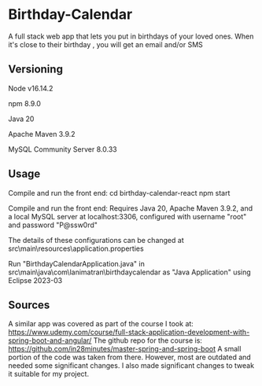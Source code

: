 # Birthday-Calendar
 
A full stack web app that lets you put in birthdays of your loved ones. When it's close to their
birthday , you will get an email and/or SMS

## Versioning
Node v16.14.2

npm 8.9.0

Java 20

Apache Maven 3.9.2

MySQL Community Server 8.0.33

## Usage

Compile and run the front end:
cd birthday-calendar-react
npm start

Compile and run the front end:
Requires Java 20, Apache Maven 3.9.2, and a local MySQL server at localhost:3306, configured with username "root" and password "P@ssw0rd"

The details of these configurations can be changed at src\main\resources\application.properties

Run "BirthdayCalendarApplication.java" in src\main\java\com\lanimatran\birthdaycalendar as "Java Application" using Eclipse 2023-03

## Sources

A similar app was covered as part of the course I took at: https://www.udemy.com/course/full-stack-application-development-with-spring-boot-and-angular/
The github repo for the course is: https://github.com/in28minutes/master-spring-and-spring-boot
A small portion of the code was taken from there. However, most are outdated and needed some significant changes. I also made significant changes to tweak it suitable for my project.
